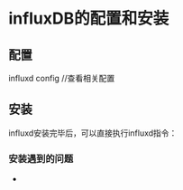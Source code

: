 # influxDB的配置和安装
## 配置
influxd config   //查看相关配置

## 安装
influxd安装完毕后，可以直接执行influxd指令：

### 安装遇到的问题
- 
